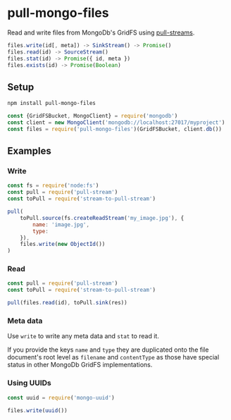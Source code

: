 # pull-mongo-files

Read and write files from MongoDb's GridFS using
[pull-streams](https://github.com/pull-stream/pull-stream).

```js
files.write(id[, meta]) -> SinkStream() -> Promise()
files.read(id) -> SourceStream()
files.stat(id) -> Promise({ id, meta })
files.exists(id) -> Promise(Boolean)
```

## Setup

```sh
npm install pull-mongo-files
```

```js
const {GridFSBucket, MongoClient} = require('mongodb')
const client = new MongoClient('mongodb://localhost:27017/myproject')
const files = require('pull-mongo-files')(GridFSBucket, client.db())
```

## Examples

### Write

```js
const fs = require('node:fs')
const pull = require('pull-stream')
const toPull = require('stream-to-pull-stream')

pull(
	toPull.source(fs.createReadStream('my_image.jpg'), {
		name: 'image.jpg',
		type:
	}),
	files.write(new ObjectId())
)
```

### Read

```js
const pull = require('pull-stream')
const toPull = require('stream-to-pull-stream')

pull(files.read(id), toPull.sink(res))
```

### Meta data

Use `write` to write any meta data and `stat` to read it.

If you provide the keys `name` and `type` they are duplicated onto the file
document's root level as `filename` and `contentType` as those have special
status in other MongoDb GridFS implementations.

### Using UUIDs

```js
const uuid = require('mongo-uuid')

files.write(uuid())
```

